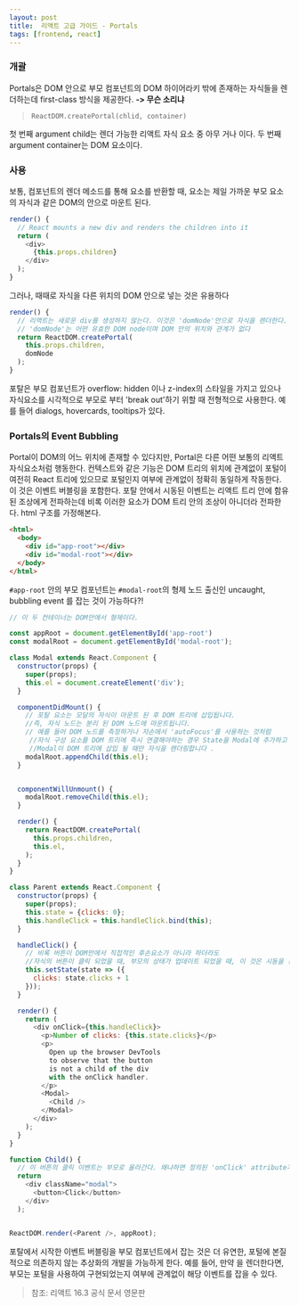 ```yaml
---
layout: post
title:  리액트 고급 가이드 - Portals
tags: [frontend, react]
---
```



### 개괄

Portals은 DOM 안으로 부모 컴포넌트의 DOM 하이어라키 밖에 존재하는 자식들을 렌더하는데 
first-class 방식을 제공한다.
**-> 무슨 소리냐**
> `ReactDOM.createPortal(chlid, container)`

첫 번째 argument child는 렌더 가능한 리액트 자식 요소 중 아무 거나 이다.
 두 번째 argument container는 DOM 요소이다.


### 사용

보통, 컴포넌트의 렌더 메소드를 통해 요소를 반환할 때, 요소는 제일 가까운 부모 요소의 자식과 
같은 DOM의 안으로 마운트 된다.

```js
render() {
  // React mounts a new div and renders the children into it
  return (
    <div>
      {this.props.children}
    </div>
  );
}
```
그러나, 때때로 자식을 다른 위치의 DOM 안으로 넣는 것은 유용하다
```js
render() {
  // 리액트는 새로운 div를 생성하지 않는다. 이것은 'domNode'안으로 자식을 렌더한다.
  // 'domNode'는 어떤 유효한 DOM node이며 DOM 안의 위치와 관계가 없다
  return ReactDOM.createPortal(
    this.props.children,
    domNode
  );
}
```
포탈은 부모 컴포넌트가 overflow: hidden 이나 z-index의 스타일을 가지고 있으나
 자식요소를 시각적으로 부모로 부터 'break out'하기 위할 때 전형적으로 사용한다.
예를 들어 dialogs, hovercards, tooltips가 있다.


### Portals의 Event Bubbling

 Portal이 DOM의 어느 위치에 존재할 수 있다지만, Portal은 다른 어떤 보통의 리액트 자식요소처럼 행동한다. 
 컨텍스트와 같은 기능은 DOM 트리의 위치에 관계없이 포털이 여전히 React 트리에 있으므로 포털인지
  여부에 관계없이 정확히 동일하게 작동한다. 이 것은 이벤트 버블링을 포함한다. 포탈 안에서 시동된 
  이벤트는 리액트 트리 안에 함유된 조상에게 전파하는데 비록 이러한 요소가 DOM 트리 안의
   조상이 아니더라 전파한다. html 구조를 가정해본다.
```html
<html>
  <body>
    <div id="app-root"></div>
    <div id="modal-root"></div>
  </body>
</html>
```
`#app-root` 안의 부모 컴포넌트는 `#modal-root`의 형제 노드 출신인 uncaught, bubbling event 를 잡는 것이 가능하다?!


```js
// 이 두 컨테이너는 DOM안에서 형제이다.

const appRoot = document.getElementById('app-root')
const modalRoot = document.getElementById('modal-root');

class Modal extends React.Component {
  constructor(props) {
    super(props);
    this.el = document.createElement('div');
  }

  componentDidMount() {
    // 포탈 요소는 모달의 자식이 마운트 된 후 DOM 트리에 삽입됩니다. 
    //즉, 자식 노드는 분리 된 DOM 노드에 마운트됩니다.
    // 예를 들어 DOM 노드를 측정하거나 자손에서 'autoFocus'를 사용하는 것처럼
     //자식 구성 요소를 DOM 트리에 즉시 연결해야하는 경우 State을 Modal에 추가하고 
     //Modal이 DOM 트리에 삽입 될 때만 자식을 렌더링합니다 .
    modalRoot.appendChild(this.el);
  }


  componentWillUnmount() {
    modalRoot.removeChild(this.el);
  }

  render() {
    return ReactDOM.createPortal(
      this.props.children,
      this.el,
    );
  }
}

class Parent extends React.Component {
  constructor(props) {
    super(props);
    this.state = {clicks: 0};
    this.handleClick = this.handleClick.bind(this);
  }

  handleClick() {
    // 비록 버튼이 DOM안에서 직접적인 후손요소가 아니라 하더라도
    //자식의 버튼이 클릭 되었을 때, 부모의 상태가 업데이트 되었을 때, 이 것은 시동을 건다.
    this.setState(state => ({
      clicks: state.clicks + 1
    }));
  }

  render() {
    return (
      <div onClick={this.handleClick}>
        <p>Number of clicks: {this.state.clicks}</p>
        <p>
          Open up the browser DevTools
          to observe that the button
          is not a child of the div
          with the onClick handler.
        </p>
        <Modal>
          <Child />
        </Modal>
      </div>
    );
  }
}

function Child() {
  // 이 버튼의 클릭 이벤트는 부모로 올라간다. 왜냐하면 정의된 'onClick' attribute가 없기 때문이다.
  return 
    <div className="modal">
      <button>Click</button>
    </div>
  );


ReactDOM.render(<Parent />, appRoot);
```

포탈에서 시작한 이벤트 버블링을 부모 컴포넌트에서 잡는 것은 더 유연한, 
포털에 본질적으로 의존하지 않는 추상화의 개발을 가능하게 한다. 예를 들어, 
만약 <Modal />을 렌더한다면, 부모는 포털을 사용하여 구현되었는지 여부에 관계없이 해당 이벤트를 잡을 수 있다.


> 참조: 리액트 16.3 공식 문서 영문판